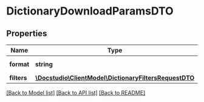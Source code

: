 # DictionaryDownloadParamsDTO

## Properties
Name | Type | Description | Notes
------------ | ------------- | ------------- | -------------
**format** | **string** | Export file format | 
**filters** | [**\Docstudio\ClientModel\DictionaryFiltersRequestDTO**](DictionaryFiltersRequestDTO.md) |  | 

[[Back to Model list]](../../README.md#documentation-for-models) [[Back to API list]](../../README.md#documentation-for-api-endpoints) [[Back to README]](../../README.md)

